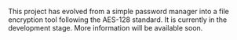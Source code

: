 This project has evolved from a simple password manager into a file encryption tool following the AES-128 standard.
It is currently in the development stage.
More information will be available soon.

